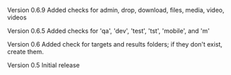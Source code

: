 Version 0.6.9
Added checks for admin, drop, download, files, media, video, videos

Version 0.6.5
Added checks for 'qa', 'dev', 'test', 'tst', 'mobile', and 'm'

Version 0.6
Added check for targets and results folders; if they don't exist, create them.

Version 0.5
Initial release
